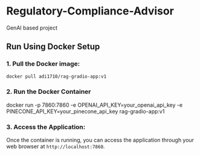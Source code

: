 # Regulatory-Compliance-Advisor
GenAI based project

## Run Using Docker Setup
  ### 1. Pull the Docker image:
  ```bash
  docker pull adi1710/rag-gradio-app:v1
  ```
  ### 2. Run the Docker Container
  docker run -p 7860:7860 -e OPENAI_API_KEY=your_openai_api_key -e PINECONE_API_KEY=your_pinecone_api_key rag-gradio-app:v1
  ### 3. Access the Application:
  Once the container is running, you can access the application through your web browser at `http://localhost:7860`.

        

